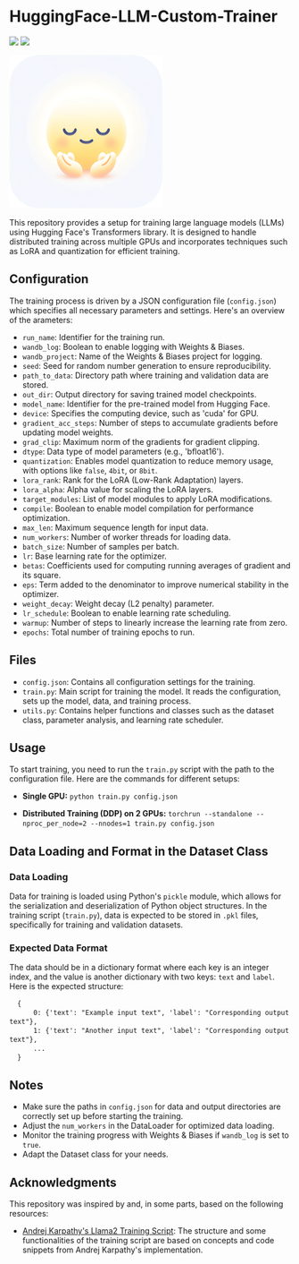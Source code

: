 # HuggingFace-LLM-Custom-Trainer

<p>
    <img src="https://img.shields.io/badge/python-3670A0?style=for-the-badge&logo=python&logoColor=ffdd54"/>
    <img src="https://img.shields.io/badge/PyTorch-%23EE4C2C.svg?style=for-the-badge&logo=PyTorch&logoColor=white"/>
</p>

<img width="274" alt="logo" src="logo.png">

This repository provides a setup for training large language models (LLMs) using Hugging Face's Transformers library. It is designed to handle distributed training across multiple GPUs and incorporates techniques such as LoRA and quantization for efficient training.

## Configuration

The training process is driven by a JSON configuration file (`config.json`) which specifies all necessary parameters and settings. Here's an overview of the arameters:

- `run_name`: Identifier for the training run.
- `wandb_log`: Boolean to enable logging with Weights & Biases.
- `wandb_project`: Name of the Weights & Biases project for logging.
- `seed`: Seed for random number generation to ensure reproducibility.
- `path_to_data`: Directory path where training and validation data are stored.
- `out_dir`: Output directory for saving trained model checkpoints.
- `model_name`: Identifier for the pre-trained model from Hugging Face.
- `device`: Specifies the computing device, such as 'cuda' for GPU.
- `gradient_acc_steps`: Number of steps to accumulate gradients before updating model weights.
- `grad_clip`: Maximum norm of the gradients for gradient clipping.
- `dtype`: Data type of model parameters (e.g., 'bfloat16').
- `quantization`: Enables model quantization to reduce memory usage, with options like `false`, `4bit`, or `8bit`.
- `lora_rank`: Rank for the LoRA (Low-Rank Adaptation) layers.
- `lora_alpha`: Alpha value for scaling the LoRA layers.
- `target_modules`: List of model modules to apply LoRA modifications.
- `compile`: Boolean to enable model compilation for performance optimization.
- `max_len`: Maximum sequence length for input data.
- `num_workers`: Number of worker threads for loading data.
- `batch_size`: Number of samples per batch.
- `lr`: Base learning rate for the optimizer.
- `betas`: Coefficients used for computing running averages of gradient and its square.
- `eps`: Term added to the denominator to improve numerical stability in the optimizer.
- `weight_decay`: Weight decay (L2 penalty) parameter.
- `lr_schedule`: Boolean to enable learning rate scheduling.
- `warmup`: Number of steps to linearly increase the learning rate from zero.
- `epochs`: Total number of training epochs to run.

## Files

- `config.json`: Contains all configuration settings for the training.
- `train.py`: Main script for training the model. It reads the configuration, sets up the model, data, and training process.
- `utils.py`: Contains helper functions and classes such as the dataset class, parameter analysis, and learning rate scheduler.

## Usage

To start training, you need to run the `train.py` script with the path to the configuration file. Here are the commands for different setups:

- **Single GPU:**
  `python train.py config.json`

- **Distributed Training (DDP) on 2 GPUs:**
  `torchrun --standalone --nproc_per_node=2 --nnodes=1 train.py config.json`

## Data Loading and Format in the Dataset Class

### Data Loading
Data for training is loaded using Python's `pickle` module, which allows for the serialization and deserialization of Python object structures. In the training script (`train.py`), data is expected to be stored in `.pkl` files, specifically for training and validation datasets.

### Expected Data Format
The data should be in a dictionary format where each key is an integer index, and the value is another dictionary with two keys: `text` and `label`. Here is the expected structure:
```
  {
      0: {'text': "Example input text", 'label': "Corresponding output text"},
      1: {'text': "Another input text", 'label': "Corresponding output text"},
      ...
  }
```

## Notes

- Make sure the paths in `config.json` for data and output directories are correctly set up before starting the training.
- Adjust the `num_workers` in the DataLoader for optimized data loading.
- Monitor the training progress with Weights & Biases if `wandb_log` is set to `true`.
- Adapt the Dataset class for your needs.

## Acknowledgments

This repository was inspired by and, in some parts, based on the following resources:

- [Andrej Karpathy's Llama2 Training Script](https://github.com/karpathy/llama2.c/blob/master/train.py): The structure and some functionalities of the training script are based on concepts and code snippets from Andrej Karpathy's implementation.
